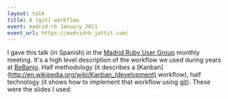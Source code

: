 ```yaml
---
layout: talk
title: A [git] workflow
event: madrid-rb January 2011
event_url: https://madridrb.jottit.com/
---
```


I gave this talk (in Spanish) in the [Madrid Ruby User Group](https://madridrb.jottit.com/) monthly meeting. It's a high level description of the workflow we used during years at [BeBanjo](http://bebanjo.com/). Half methodology (it describes a [Kanban](http://en.wikipedia.org/wiki/Kanban_(development) workflow), half technology (it shows how to implement that workflow using [git](http://git-scm.com/)). These were the slides I used:

<script async class="speakerdeck-embed" data-id="4e85b2c258269d00530086c0" data-ratio="1.33333333333333" src="//speakerdeck.com/assets/embed.js"></script>
